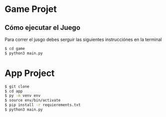 # Game Projet
## Cómo ejecutar el Juego

Para correr el jusgo debes serguir las siguientes instrucciónes en la terminal

```sh
$ cd game 
$ python3 main.py
```

# App Project

```sh
$ git clone
$ cd app
$ py -m venv env
$ source env/bin/activate
$ pip install -r requierements.txt
$ python3 main.py
```